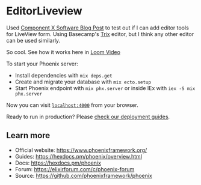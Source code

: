 # EditorLiveview

Used [Component X Software Blog Post](https://componentx.co.uk/blog/adding-trix-to-liveview) to test out if I can add
editor tools for LiveView form. Using Basecamp's [Trix](https://github.com/basecamp/trix) editor, but I think any other
editor can be used similarly.

So cool.
See how it works here in [Loom Video](https://www.loom.com/share/8d4a1b56ea76474c95bfaf177c1cfbb9)

To start your Phoenix server:

  * Install dependencies with `mix deps.get`
  * Create and migrate your database with `mix ecto.setup`
  * Start Phoenix endpoint with `mix phx.server` or inside IEx with `iex -S mix phx.server`

Now you can visit [`localhost:4000`](http://localhost:4000) from your browser.

Ready to run in production? Please [check our deployment guides](https://hexdocs.pm/phoenix/deployment.html).

## Learn more

  * Official website: https://www.phoenixframework.org/
  * Guides: https://hexdocs.pm/phoenix/overview.html
  * Docs: https://hexdocs.pm/phoenix
  * Forum: https://elixirforum.com/c/phoenix-forum
  * Source: https://github.com/phoenixframework/phoenix
